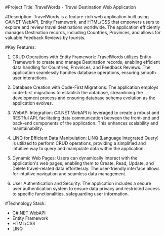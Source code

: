 #Project Title: TravelWords - Travel Destination Web Application

#Description:
TravelWords is a feature-rich web application built using C#.NET WebAPI, Entity Framework, and HTML/CSS that empowers users to explore and review travel destinations worldwide. The application efficiently manages Destination records, including Countries, Provinces, and allows for valuable Feedback Reviews by tourists.

#Key Features:
1. CRUD Operations with Entity Framework: TravelWords utilizes Entity Framework to create and manage Destination records, enabling efficient data handling for Countries, Provinces, and Feedback Reviews. The application seamlessly handles database operations, ensuring smooth user interactions.

2. Database Creation with Code-First Migrations: The application employs code-first migrations to establish the database, streamlining the development process and ensuring database schema evolution as the application evolves.

3. WebAPI Integration: C#.NET WebAPI is leveraged to create a robust and RESTful API, facilitating data communication between the front-end and back-end components of the application. This enhances scalability and maintainability.

4. LINQ for Efficient Data Manipulation: LINQ (Language Integrated Query) is utilized to perform CRUD operations, providing a simplified and intuitive way to query and manipulate data within the application.

5. Dynamic Web Pages: Users can dynamically interact with the application's web pages, enabling them to Create, Read, Update, and Delete travel-related data effortlessly. The user-friendly interface allows for intuitive navigation and seamless data management.

6. User Authentication and Security: The application includes a secure user authentication system to ensure data privacy and restricted access to specific functionalities, safeguarding user information.

#Technology Stack:
- C#.NET WebAPI
- Entity Framework
- HTML/CSS
- LINQ

